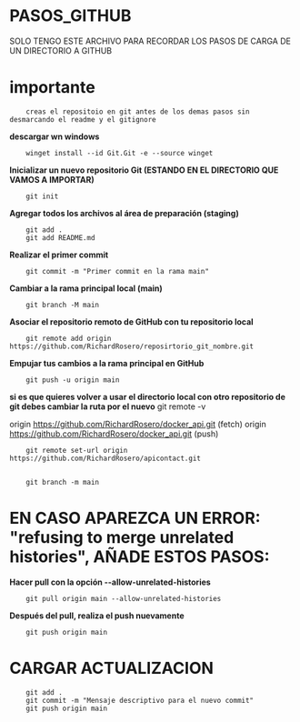 # PASOS_GITHUB<br>
SOLO TENGO ESTE ARCHIVO PARA RECORDAR LOS PASOS DE CARGA DE UN DIRECTORIO A GITHUB
# importante
        creas el repositoio en git antes de los demas pasos sin desmarcando el readme y el gitignore
**descargar wn windows**

        winget install --id Git.Git -e --source winget

**Inicializar un nuevo repositorio Git (ESTANDO EN EL DIRECTORIO QUE VAMOS A IMPORTAR)**

        git init

**Agregar todos los archivos al área de preparación (staging)**

        git add .
        git add README.md

**Realizar el primer commit**

        git commit -m "Primer commit en la rama main"
        
**Cambiar a la rama principal local (main)**

        git branch -M main
        
**Asociar el repositorio remoto de GitHub con tu repositorio local**

        
        git remote add origin https://github.com/RichardRosero/reposirtorio_git_nombre.git
        
**Empujar tus cambios a la rama principal en GitHub**

        git push -u origin main


**si es que quieres volver a usar el directorio local con otro repositorio de git debes cambiar la ruta por el nuevo**
        git remote -v
        
origin  https://github.com/RichardRosero/docker_api.git (fetch)
origin  https://github.com/RichardRosero/docker_api.git (push)

        git remote set-url origin https://github.com/RichardRosero/apicontact.git


        git branch -m main



# EN CASO APAREZCA UN ERROR: "refusing to merge unrelated histories", AÑADE ESTOS PASOS:<br>
**Hacer pull con la opción --allow-unrelated-histories**

        git pull origin main --allow-unrelated-histories

**Después del pull, realiza el push nuevamente**<br>

        git push origin main

# **CARGAR ACTUALIZACION**

        git add .
        git commit -m "Mensaje descriptivo para el nuevo commit"
        git push origin main
